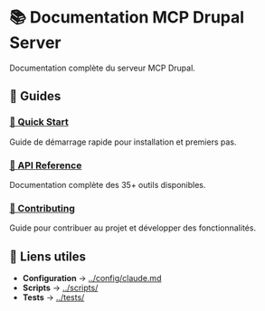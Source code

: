 # 📚 Documentation MCP Drupal Server

Documentation complète du serveur MCP Drupal.

## 📖 Guides

### [🚀 Quick Start](QUICK_START.md)
Guide de démarrage rapide pour installation et premiers pas.

### [🔌 API Reference](API.md)  
Documentation complète des 35+ outils disponibles.

### [🤝 Contributing](CONTRIBUTING.md)
Guide pour contribuer au projet et développer des fonctionnalités.

## 🔗 Liens utiles

- **Configuration** → [../config/claude.md](../config/claude.md)
- **Scripts** → [../scripts/](../scripts/)
- **Tests** → [../tests/](../tests/)